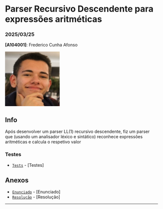 # Parser Recursivo Descendente para expressões aritméticas

### 2025/03/25

**[A104001]**: Frederico Cunha Afonso  

![Fred](../Photo.png)

## Info
Após desenvolver um parser LL(1) recursivo descendente, fiz um parser que (usando um analisador léxico e sintático) reconhece expressões aritméticas e calcula o respetivo valor

### Testes
- [`Tests`](Testes/) - [Testes] 


## Anexos 
- [`Enunciado`](Enunciado.md) - [Enunciado] 
- [`Resolução`](src) - [Resolução] 
---
